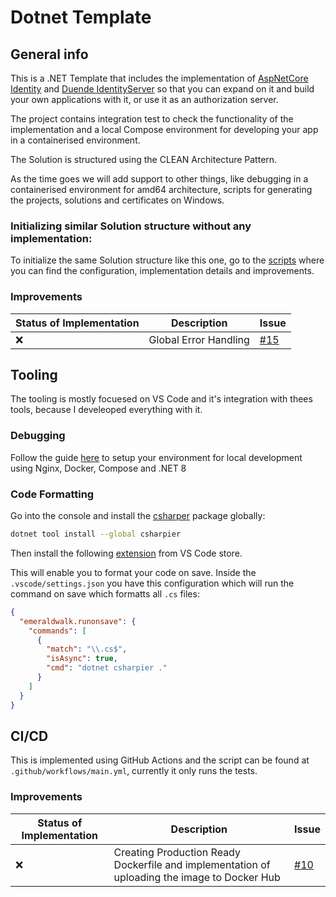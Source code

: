 # Dotnet Template


## General info
This is a .NET Template that includes the implementation of [AspNetCore Identity](https://learn.microsoft.com/en-us/aspnet/core/security/authentication/identity?view=aspnetcore-8.0&tabs=visual-studio) and [Duende IdentityServer](https://duendesoftware.com/products/identityserver) so that you can expand on it and build your own applications with it, or use it as an authorization server. 

The project contains integration test to check the functionality of the implementation and a local Compose environment for developing your app in a containerised environment.

The Solution is structured using the CLEAN Architecture Pattern.

As the time goes we will add support to other things, like debugging in a containerised environment for amd64 architecture, scripts for generating the projects, solutions and certificates on Windows.

### Initializing similar Solution structure without any implementation:

To initialize the same Solution structure like this one, go to the [scripts](./scripts/README.md) where you can find the configuration, implementation details and improvements.

### Improvements

| Status of Implementation      | Description | Issue |
| ----------- | ----------- |----------
| ❌      | Global Error Handling | [#15](https://github.com/WorldWideWest/dotnet-template/issues/15)


## Tooling
The tooling is mostly focuesed on VS Code and it's integration with thees tools, because I develeoped everything with it.

### Debugging
Follow the guide [here](./compose/README.md) to setup your environment for local development using Nginx, Docker, Compose and .NET 8

### Code Formatting

Go into the console and install the [csharper](https://csharpier.com/) package globally:
```bash
dotnet tool install --global csharpier
```

Then install the following [extension](https://marketplace.visualstudio.com/items?itemName=emeraldwalk.RunOnSave) from VS Code store. 

This will enable you to format your code on save. Inside the `.vscode/settings.json` you have this configuration which will run the command on save which formatts all `.cs` files:
```json
{
  "emeraldwalk.runonsave": {
    "commands": [
      {
        "match": "\\.cs$",
        "isAsync": true,
        "cmd": "dotnet csharpier ."
      }
    ]
  }
}
```

## CI/CD
This is implemented using GitHub Actions and the script can be found at `.github/workflows/main.yml`, currently it only runs the tests.

### Improvements
| Status of Implementation      | Description | Issue |
| ----------- | ----------- |----------
| ❌      | Creating Production Ready Dockerfile and implementation of uploading the image to Docker Hub | [#10](https://github.com/WorldWideWest/dotnet-template/issues/10)


